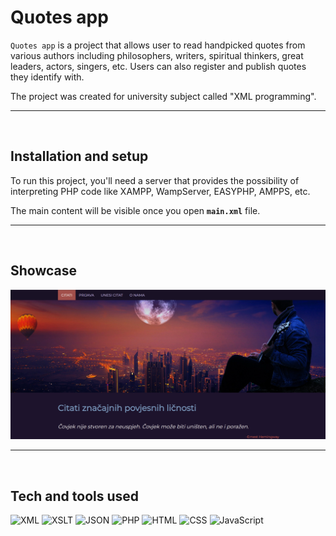# Quotes app

`Quotes app` is a project that allows user to read handpicked quotes from various authors including philosophers, writers, spiritual thinkers, great leaders, actors, singers, etc. Users can also register and publish quotes they identify with. 


The project was created for university subject called "XML programming".  
  
<hr><br>
  
## Installation and setup
To run this project, you'll need a server that provides the possibility of interpreting PHP code like XAMPP, WampServer, EASYPHP, AMPPS, etc.

The main content will be visible once you open **`main.xml`** file.

<hr><br>
  
## Showcase 
![Image](showcase.png)

<hr><br>

## Tech and tools used

<div>
<img alt="XML" src="https://cdn-icons-png.flaticon.com/512/136/136526.png" width="50px" />
<img alt="XSLT" src="https://cdn3.iconfinder.com/data/icons/files-67/240/transforming_hml_file_xslt-512.png" width="50px" />
<img alt="JSON" src="https://cdn-icons-png.flaticon.com/512/136/136525.png" width="50px" />
<img alt="PHP" src="https://cdn-icons-png.flaticon.com/512/5968/5968332.png" width="50px" />
<img alt="HTML" src="https://cdn-icons-png.flaticon.com/512/1051/1051277.png" width="50px" />
<img alt="CSS" src="https://cdn-icons-png.flaticon.com/512/732/732190.png" width="50px" />
<img alt="JavaScript" src="https://cdn-icons-png.flaticon.com/512/5968/5968292.png" width="50px" />
 </div>
